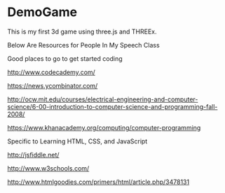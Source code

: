 # DemoGame

This is my first 3d game using three.js and THREEx.

Below Are Resources for People In My Speech Class

Good places to go to get started coding

http://www.codecademy.com/ 

https://news.ycombinator.com/

http://ocw.mit.edu/courses/electrical-engineering-and-computer-science/6-00-introduction-to-computer-science-and-programming-fall-2008/

https://www.khanacademy.org/computing/computer-programming

Specific to Learning HTML, CSS, and JavaScript

http://jsfiddle.net/

http://www.w3schools.com/

http://www.htmlgoodies.com/primers/html/article.php/3478131
